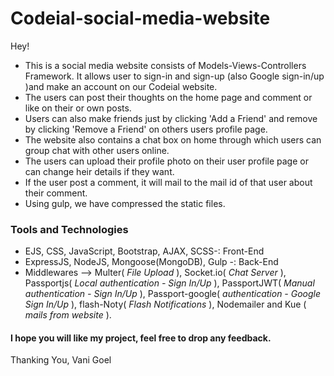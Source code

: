 # Codeial-social-media-website
Hey! 
- This is a social media website consists of Models-Views-Controllers Framework.
It allows user to sign-in and sign-up (also Google sign-in/up )and make an account on our Codeial website.
- The users can post their thoughts on the home page and comment or like on their or own posts.
- Users can also make friends just by clicking 'Add a Friend' and remove by clicking 'Remove a Friend' on others users profile page.
- The website also contains a chat box on home through which users can group chat with other users online.
- The users can upload their profile photo on their user profile page or can change heir details if they want.
- If the user post a comment, it will mail to the mail id of that user about their comment.
- Using gulp, we have compressed the static files.

### Tools and Technologies
- EJS, CSS, JavaScript, Bootstrap, AJAX, SCSS-: Front-End 
- ExpressJS, NodeJS, Mongoose(MongoDB), Gulp -: Back-End
- Middlewares --> Multer( *File Upload* ), Socket.io( *Chat Server* ), Passportjs( *Local authentication - Sign In/Up* ), PassportJWT( *Manual authentication - Sign In/Up* ), Passport-google( *authentication - Google Sign In/Up* ), flash-Noty( *Flash Notifications* ), Nodemailer and Kue ( *mails from website* ).

#### I hope you will like my project, feel free to drop any feedback.

Thanking You,
Vani Goel
